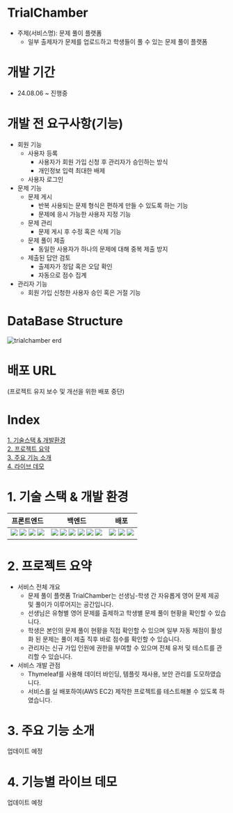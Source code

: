 # TrialChamber
- 주제(서비스명): 문제 풀이 플랫폼
    - 일부 출제자가 문제를 업로드하고 학생들이 풀 수 있는 문제 풀이 플랫폼

# 개발 기간
- 24.08.06 ~ 진행중

# 개발 전 요구사항(기능)
- 회원 기능
    - 사용자 등록
        - 사용자가 회원 가입 신청 후 관리자가 승인하는 방식
        - 개인정보 입력 최대한 배제
    - 사용자 로그인
- 문제 기능
    - 문제 게시
        - 반복 사용되는 문제 형식은 편하게 만들 수 있도록 하는 기능
        - 문제에 응시 가능한 사용자 지정 기능
    - 문제 관리
        - 문제 게시 후 수정 혹은 삭제 기능
    - 문제 풀이 제출
        - 동일한 사용자가 하나의 문제에 대해 중복 제출 방지
    - 제출된 답안 검토
        - 출제자가 정답 혹은 오답 확인
        - 자동으로 점수 집계
- 관리자 기능
    - 회원 가입 신청한 사용자 승인 혹은 거절 기능

# DataBase Structure
![trialchamber erd](https://github.com/user-attachments/assets/b6c93d41-37c3-423f-b5ea-7ef9bfa92438)

# 배포 URL
(프로젝트 유지 보수 및 개선을 위한 배포 중단)

# Index
[1. 기술스택 & 개발환경](#1-기술-스택--개발-환경)  
[2. 프로젝트 요약](#2-프로젝트-요약)  
[3. 주요 기능 소개](#3-주요-기능-소개)  
[4. 라이브 데모](#4-기능별-라이브-데모)  

# 1. 기술 스택 & 개발 환경
<table>
  <thead>
    <tr>
      <th>프론트엔드</th>
      <th>백엔드</th>
      <th>배포</th>
    </tr>
  </thead>
  <tbody>
    <tr>
      <td>
      <img src="https://img.shields.io/badge/html5-E34F26?style=for-the-badge&logo=html5&logoColor=white">
      <img src="https://img.shields.io/badge/css3-1572B6?style=for-the-badge&logo=css3&logoColor=white">
      <img src="https://img.shields.io/badge/thymeleaf-005F0F?style=for-the-badge&logo=thymeleaf&logoColor=white">
      <img src="https://img.shields.io/badge/bootstrap-7952B3?style=for-the-badge&logo=bootstrap&logoColor=white">
      </td>
      <td>
      <img src="https://img.shields.io/badge/Java-000000?style=for-the-badge&logo=openjdk&logoColor=white">
      <img src="https://img.shields.io/badge/JPA-000000?style=for-the-badge&logo=openjdk&logoColor=white">
      <img src="https://img.shields.io/badge/MySQL-4479A1?style=for-the-badge&logo=mysql&logoColor=white">
      <img src="https://img.shields.io/badge/springboot-6DB33F?style=for-the-badge&logo=springboot&logoColor=white">
      <img src="https://img.shields.io/badge/springsecurity-6DB33F?style=for-the-badge&logo=springsecurity&logoColor=white">
      <img src="https://img.shields.io/badge/JPQL-6DB33F?style=for-the-badge&logo=spring&logoColor=white">
      </td>
      <td>
      <img src="https://img.shields.io/badge/AWS EC2-232F3E?style=for-the-badge&logo=amazonwebservices&logoColor=white">
      <img src="https://img.shields.io/badge/Docker Compose-2496ED?style=for-the-badge&logo=docker&logoColor=white">
      <img src="https://img.shields.io/badge/nginx-009639?style=for-the-badge&logo=nginx&logoColor=white">
      </td>
    </tr>
  </tbody>
</table>

# 2. 프로젝트 요약
- 서비스 전체 개요
  - 문제 풀이 플랫폼 TrialChamber는 선생님-학생 간 자유롭게 영어 문제 제공 및 풀이가 이루어지는 공간입니다.
  - 선생님은 유형별 영어 문제를 출제하고 학생별 문제 풀이 현황을 확인할 수 있습니다.
  - 학생은 본인의 문제 풀이 현황을 직접 확인할 수 있으며 일부 자동 채점이 활성화 된 문제는 풀이 제출 직후 바로 점수를 확인할 수 있습니다.
  - 관리자는 신규 가입 인원에 권한을 부여할 수 있으며 전체 유저 및 테스트를 관리할 수 있습니다.
- 서비스 개발 관점
  - Thymeleaf를 사용해 데이터 바인딩, 템플릿 재사용, 보안 관리를 도모하였습니다.
  - 서비스를 실 배포하여(AWS EC2) 제작한 프로젝트를 테스트해볼 수 있도록 하였습니다.
  
# 3. 주요 기능 소개
업데이트 예정

# 4. 기능별 라이브 데모
업데이트 예정